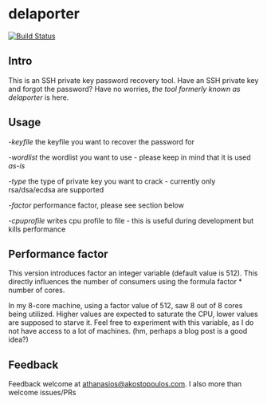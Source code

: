 # delaporter
[![Build Status](https://api.travis-ci.org/thanasisk/go-ssh-cracker.svg?branch=master)](https://travis-ci.org/thanasisk/go-ssh-cracker)
## Intro
This is an SSH private key password recovery tool. Have an SSH private key and
forgot the password? Have no worries, *the tool formerly known as delaporter* is here.

## Usage
*-keyfile* the keyfile you want to recover the password for

*-wordlist* the wordlist you want to use - please keep in mind that it is used *as-is*

*-type* the type of private key you want to crack - currently only rsa/dsa/ecdsa are supported

*-factor* performance factor, please see section below

*-cpuprofile* writes cpu profile to file - this is useful during development but kills performance

## Performance factor
This version introduces factor an integer variable (default value is 512).
This directly influences the number of consumers using the formula factor * number of cores.

In my 8-core machine, using a factor value of 512, saw 8 out of 8 cores being utilized.
Higher values are expected to saturate the CPU, lower values are supposed to starve it.
Feel free to experiment with this variable, as I do not have access to a lot of machines.
(hm, perhaps a blog post is a good idea?)

## Feedback
Feedback welcome at athanasios@akostopoulos.com. I also more than welcome issues/PRs
